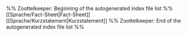 %% Zoottelkeeper: Beginning of the autogenerated index file list  %%
 [[Sprache/Fact-Sheet|Fact-Sheet]]
 [[Sprache/Kurzstatement|Kurzstatement]]
%% Zoottelkeeper: End of the autogenerated index file list  %%
